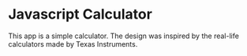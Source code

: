 # Javascript Calculator

This app is a simple calculator. The design was inspired by the real-life calculators made by Texas Instruments. 